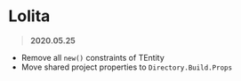 # Lolita

> **2020.05.25**

- Remove all `new()` constraints of TEntity
- Move shared project properties to `Directory.Build.Props`

